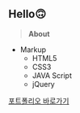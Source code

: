 ## Hello🙃

> **About**

- Markup
  - HTML5
  - CSS3
  - JAVA Script
  - jQuery

[포트폴리오 바로가기](https://chaennn.github.io/portfolio/)
